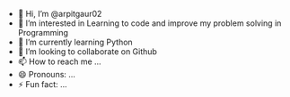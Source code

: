 - 👋 Hi, I’m @arpitgaur02
- 👀 I’m interested in Learning to code and improve my problem solving in Programming
- 🌱 I’m currently learning Python
- 💞️ I’m looking to collaborate on Github
- 📫 How to reach me ...
- 😄 Pronouns: ...
- ⚡ Fun fact: ...

<!---
arpitgaur02/arpitgaur02 is a ✨ special ✨ repository because its `README.md` (this file) appears on your GitHub profile.
You can click the Preview link to take a look at your changes.
--->
